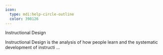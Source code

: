 ```yaml
---
icon:
  type: mdi:help-circle-outline
  color: 398126
---
```


Instructional Design

Instructional Design is the analysis of how people learn and the systematic development of instructi ... 
